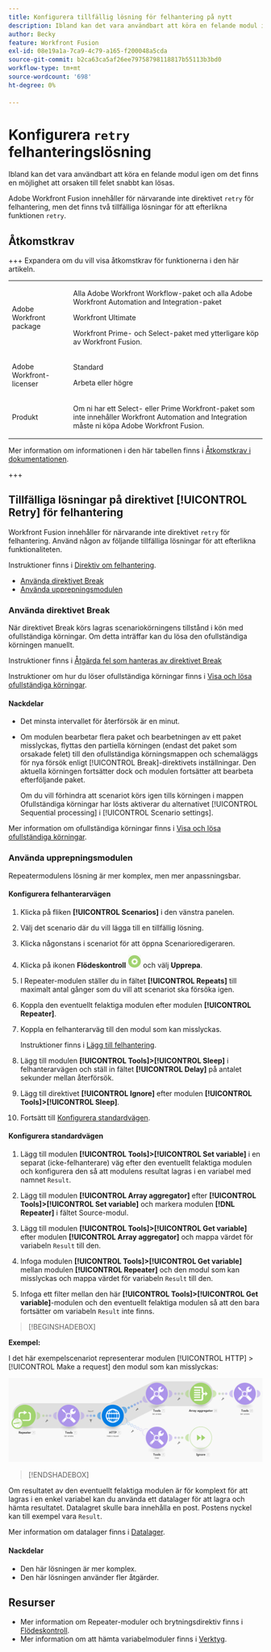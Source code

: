 ```yaml
---
title: Konfigurera tillfällig lösning för felhantering på nytt
description: Ibland kan det vara användbart att köra en felande modul igen om det finns en möjlighet att orsaken till felet snabbt kan lösas.
author: Becky
feature: Workfront Fusion
exl-id: 08e19a1a-7ca9-4c79-a165-f200048a5cda
source-git-commit: b2ca63ca5af26ee79758798118817b55113b3bd0
workflow-type: tm+mt
source-wordcount: '698'
ht-degree: 0%

---
```


# Konfigurera `retry` felhanteringslösning

Ibland kan det vara användbart att köra en felande modul igen om det finns en möjlighet att orsaken till felet snabbt kan lösas.

Adobe Workfront Fusion innehåller för närvarande inte direktivet `retry` för felhantering, men det finns två tillfälliga lösningar för att efterlikna funktionen `retry`.

## Åtkomstkrav

+++ Expandera om du vill visa åtkomstkrav för funktionerna i den här artikeln.

<table style="table-layout:auto">
 <col> 
 <col> 
 <tbody> 
  <tr> 
   <td role="rowheader">Adobe Workfront package</td> 
   <td> <p>Alla Adobe Workfront Workflow-paket och alla Adobe Workfront Automation and Integration-paket</p><p>Workfront Ultimate</p><p>Workfront Prime- och Select-paket med ytterligare köp av Workfront Fusion.</p> </td> 
  </tr> 
  <tr data-mc-conditions=""> 
   <td role="rowheader">Adobe Workfront-licenser</td> 
   <td> <p>Standard</p><p>Arbeta eller högre</p> </td> 
  </tr> 
  <tr> 
   <td role="rowheader">Produkt</td> 
   <td>
   <p>Om ni har ett Select- eller Prime Workfront-paket som inte innehåller Workfront Automation and Integration måste ni köpa Adobe Workfront Fusion.</li></ul>
   </td> 
  </tr>
 </tbody> 
</table>

Mer information om informationen i den här tabellen finns i [Åtkomstkrav i dokumentationen](/help/workfront-fusion/references/licenses-and-roles/access-level-requirements-in-documentation.md).

+++

## Tillfälliga lösningar på direktivet [!UICONTROL Retry] för felhantering

Workfront Fusion innehåller för närvarande inte direktivet `retry` för felhantering. Använd någon av följande tillfälliga lösningar för att efterlikna funktionaliteten.

Instruktioner finns i [Direktiv om felhantering](/help/workfront-fusion/references/errors/directives-for-error-handling.md).

* [Använda direktivet Break](#use-the-break-directive)
* [Använda upprepningsmodulen](#use-the-repeater-module)

### Använda direktivet Break

När direktivet Break körs lagras scenariokörningens tillstånd i kön med ofullständiga körningar. Om detta inträffar kan du lösa den ofullständiga körningen manuellt.

Instruktioner finns i [Åtgärda fel som hanteras av direktivet Break](/help/workfront-fusion/create-scenarios/config-error-handling/resolve-error-from-break-directive.md)

Instruktioner om hur du löser ofullständiga körningar finns i [Visa och lösa ofullständiga körningar](/help/workfront-fusion/manage-scenarios/view-and-resolve-incomplete-executions.md).

#### Nackdelar

* Det minsta intervallet för återförsök är en minut.
* Om modulen bearbetar flera paket och bearbetningen av ett paket misslyckas, flyttas den partiella körningen (endast det paket som orsakade felet) till den ofullständiga körningsmappen och schemaläggs för nya försök enligt [!UICONTROL Break]-direktivets inställningar. Den aktuella körningen fortsätter dock och modulen fortsätter att bearbeta efterföljande paket.

  Om du vill förhindra att scenariot körs igen tills körningen i mappen Ofullständiga körningar har lösts aktiverar du alternativet [!UICONTROL Sequential processing] i [!UICONTROL Scenario settings].

Mer information om ofullständiga körningar finns i [Visa och lösa ofullständiga körningar](/help/workfront-fusion/manage-scenarios/view-and-resolve-incomplete-executions.md).

### Använda upprepningsmodulen

Repeatermodulens lösning är mer komplex, men mer anpassningsbar.

#### Konfigurera felhanterarvägen

1. Klicka på fliken **[!UICONTROL Scenarios]** i den vänstra panelen.
1. Välj det scenario där du vill lägga till en tillfällig lösning.
1. Klicka någonstans i scenariot för att öppna Scenarioredigeraren.
1. Klicka på ikonen **Flödeskontroll** ![Flödeskontroll](assets/flow-control-icon.png) och välj **Upprepa**.
1. I Repeater-modulen ställer du in fältet **[!UICONTROL Repeats]** till maximalt antal gånger som du vill att scenariot ska försöka igen.
1. Koppla den eventuellt felaktiga modulen efter modulen **[!UICONTROL Repeater]**.
1. Koppla en felhanterarväg till den modul som kan misslyckas.

   Instruktioner finns i [Lägg till felhantering](/help/workfront-fusion/create-scenarios/config-error-handling/error-handling.md).
1. Lägg till modulen **[!UICONTROL Tools]>[!UICONTROL Sleep]** i felhanterarvägen och ställ in fältet **[!UICONTROL Delay]** på antalet sekunder mellan återförsök.

1. Lägg till direktivet **[!UICONTROL Ignore]** efter modulen **[!UICONTROL Tools]>[!UICONTROL Sleep]**.
1. Fortsätt till [Konfigurera standardvägen](#configure-the-default-route).

#### Konfigurera standardvägen

1. Lägg till modulen **[!UICONTROL Tools]>[!UICONTROL Set variable]** i en separat (icke-felhanterare) väg efter den eventuellt felaktiga modulen och konfigurera den så att modulens resultat lagras i en variabel med namnet `Result`.

1. Lägg till modulen **[!UICONTROL Array aggregator]** efter **[!UICONTROL Tools]>[!UICONTROL Set variable]** och markera modulen **[!DNL Repeater]** i fältet Source-modul.

1. Lägg till modulen **[!UICONTROL Tools]>[!UICONTROL Get variable]** efter modulen **[!UICONTROL Array aggregator]** och mappa värdet för variabeln `Result` till den.

1. Infoga modulen **[!UICONTROL Tools]>[!UICONTROL Get variable]** mellan modulen **[!UICONTROL Repeater]** och den modul som kan misslyckas och mappa värdet för variabeln `Result` till den.

1. Infoga ett filter mellan den här **[!UICONTROL Tools]>[!UICONTROL Get variable]**-modulen och den eventuellt felaktiga modulen så att den bara fortsätter om variabeln `Result` inte finns.

>[!BEGINSHADEBOX]

**Exempel:**

I det här exempelscenariot representerar modulen [!UICONTROL HTTP] > [!UICONTROL Make a request] den modul som kan misslyckas:

![HTTP-begäran](assets/http-make-request.png)

>[!ENDSHADEBOX]

Om resultatet av den eventuellt felaktiga modulen är för komplext för att lagras i en enkel variabel kan du använda ett datalager för att lagra och hämta resultatet. Datalagret skulle bara innehålla en post. Postens nyckel kan till exempel vara `Result`.

Mer information om datalager finns i [Datalager](/help/workfront-fusion/create-scenarios/map-data/data-stores.md).

#### Nackdelar

* Den här lösningen är mer komplex.
* Den här lösningen använder fler åtgärder.

## Resurser

* Mer information om Repeater-moduler och brytningsdirektiv finns i [Flödeskontroll](/help/workfront-fusion/references/apps-and-modules/tools-and-transformers/flow-control.md).
* Mer information om att hämta variabelmoduler finns i [Verktyg](/help/workfront-fusion/references/apps-and-modules/tools-and-transformers/tools-modules.md).
